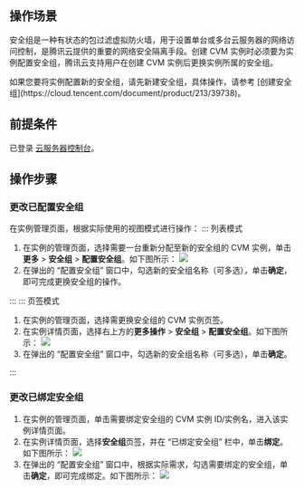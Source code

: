 ## 操作场景
安全组是一种有状态的包过滤虚拟防火墙，用于设置单台或多台云服务器的网络访问控制，是腾讯云提供的重要的网络安全隔离手段。创建 CVM 实例时必须要为实例配置安全组，腾讯云支持用户在创建 CVM 实例后更换实例所属的安全组。

<dx-alert infotype="notice" title="">
如果您要将实例配置新的安全组，请先新建安全组，具体操作，请参考 [创建安全组](https://cloud.tencent.com/document/product/213/39738)。
</dx-alert>



## 前提条件
已登录 [云服务器控制台](https://console.cloud.tencent.com/cvm/index)。

## 操作步骤
### 更改已配置安全组
在实例管理页面，根据实际使用的视图模式进行操作：
<dx-tabs>
::: 列表模式
1. 在实例的管理页面，选择需要一台重新分配至新的安全组的 CVM 实例，单击**更多** > **安全组** > **配置安全组**。如下图所示：
![](https://main.qcloudimg.com/raw/e7709e0918afa63320adf3f93bae9be2.png)
2. 在弹出的 “配置安全组” 窗口中，勾选新的安全组名称（可多选），单击**确定**，即可完成更换安全组的操作。

:::
::: 页签模式
1. 在实例的管理页面，选择需更换安全组的 CVM 实例页签。
2. 在实例详情页面，选择右上方的**更多操作** > **安全组** > **配置安全组**。如下图所示：
![](https://qcloudimg.tencent-cloud.cn/raw/cdbf1d58716e9cfbf9d5d1f9e6d36231.png)
3. 在弹出的 “配置安全组” 窗口中，勾选新的安全组名称（可多选），单击**确定**。

:::
</dx-tabs>

### 更改已绑定安全组

1. 在实例的管理页面，单击需要绑定安全组的 CVM 实例 ID/实例名，进入该实例详情页面。
2. 在实例详情页面，选择**安全组**页签，并在 “已绑定安全组” 栏中，单击**绑定**。如下图所示：
![](https://qcloudimg.tencent-cloud.cn/raw/55591cda466e679f6e09224ccbcd3e0a.png)
3. 在弹出的 “配置安全组” 窗口中，根据实际需求，勾选需要绑定的安全组，单击**确定**，即可完成绑定。如下图所示：
![](https://qcloudimg.tencent-cloud.cn/raw/37ea243ac6c5982bb42e1378d4610d93.png)


